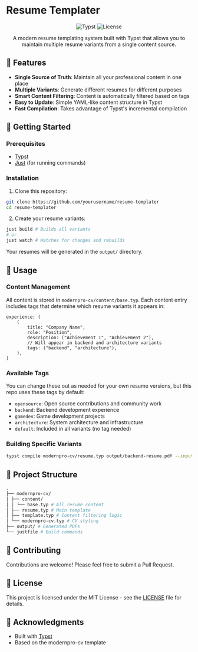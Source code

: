 # Resume Templater

<div align="center">

![Typst](https://img.shields.io/badge/Made%20with-Typst-blue)
![License](https://img.shields.io/badge/license-MIT-green)

A modern resume templating system built with Typst that allows you to maintain multiple resume variants from a single content source.

</div>

## 🌟 Features

- **Single Source of Truth**: Maintain all your professional content in one place
- **Multiple Variants**: Generate different resumes for different purposes
- **Smart Content Filtering**: Content is automatically filtered based on tags
- **Easy to Update**: Simple YAML-like content structure in Typst
- **Fast Compilation**: Takes advantage of Typst's incremental compilation

## 🚀 Getting Started

### Prerequisites

- [Typst](https://typst.app/)
- [Just](https://github.com/casey/just) (for running commands)

### Installation

1. Clone this repository:

```bash
git clone https://github.com/yourusername/resume-templater
cd resume-templater
```

2. Create your resume variants:

```bash
just build # Builds all variants
# or
just watch # Watches for changes and rebuilds
```

Your resumes will be generated in the `output/` directory.

## 📝 Usage

### Content Management

All content is stored in `modernpro-cv/content/base.typ`. Each content entry includes tags that determine which resume variants it appears in:

```typ
experience: (
    (
        title: "Company Name",
        role: "Position",
        description: ("Achievement 1", "Achievement 2"),
        // Will appear in backend and architecture variants
        tags: ("backend", "architecture"),
    ),
)
```

### Available Tags

You can change these out as needed for your own resume versions, but this repo
uses these tags by default:

- `opensource`: Open source contributions and community work
- `backend`: Backend development experience
- `gamedev`: Game development projects
- `architecture`: System architecture and infrastructure
- `default`: Included in all variants (no tag needed)

### Building Specific Variants

```bash
typst compile modernpro-cv/resume.typ output/backend-resume.pdf --input resume=backend
```

## 📂 Project Structure

```bash
.
├── modernpro-cv/
│ ├── content/
│ │ └── base.typ # All resume content
│ ├── resume.typ # Main template
│ ├── template.typ # Content filtering logic
│ └── modernpro-cv.typ # CV styling
├── output/ # Generated PDFs
└── justfile # Build commands
```

## 🤝 Contributing

Contributions are welcome! Please feel free to submit a Pull Request.

## 📄 License

This project is licensed under the MIT License - see the [LICENSE](LICENSE) file for details.

## 🙏 Acknowledgments

- Built with [Typst](https://typst.app/)
- Based on the modernpro-cv template
